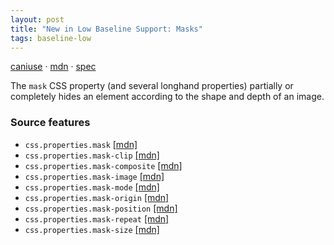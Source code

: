 ```yaml
---
layout: post
title: "New in Low Baseline Support: Masks"
tags: baseline-low
---
```


[caniuse](https://caniuse.com/?search=masks) · [mdn](https://developer.mozilla.org/en-US/search?q=Masks) · [spec](https://drafts.fxtf.org/css-masking-1/#positioned-masks)

The `mask` CSS property (and several longhand properties) partially or completely hides an element according to the shape and depth of an image.

### Source features

- ``css.properties.mask`` [[mdn]](https://developer.mozilla.org/en-US/search?q=css.properties.mask)
- ``css.properties.mask-clip`` [[mdn]](https://developer.mozilla.org/en-US/search?q=css.properties.mask-clip)
- ``css.properties.mask-composite`` [[mdn]](https://developer.mozilla.org/en-US/search?q=css.properties.mask-composite)
- ``css.properties.mask-image`` [[mdn]](https://developer.mozilla.org/en-US/search?q=css.properties.mask-image)
- ``css.properties.mask-mode`` [[mdn]](https://developer.mozilla.org/en-US/search?q=css.properties.mask-mode)
- ``css.properties.mask-origin`` [[mdn]](https://developer.mozilla.org/en-US/search?q=css.properties.mask-origin)
- ``css.properties.mask-position`` [[mdn]](https://developer.mozilla.org/en-US/search?q=css.properties.mask-position)
- ``css.properties.mask-repeat`` [[mdn]](https://developer.mozilla.org/en-US/search?q=css.properties.mask-repeat)
- ``css.properties.mask-size`` [[mdn]](https://developer.mozilla.org/en-US/search?q=css.properties.mask-size)
